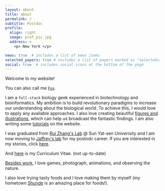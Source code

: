 ```yaml
---
layout: about
title: about
permalink: /
subtitle: Postdoc
profile:
  align: right
  image: prof_pic.jpg
  address: >
    <p> New York </p>

news: true  # includes a list of news items
selected_papers: true # includes a list of papers marked as "selected={true}"
social: true  # includes social icons at the bottom of the page
---
```


Welcome to my website!

You can also call me [`Fox`](https://en.wikipedia.org/wiki/Fox_Mulder). 

I am a `full-stack` biology geek experienced in biotechnology and bioinformatics. My ambition is to build revolutionary paradigms to increase our understanding about the biological world. To achieve this, I would love to apply any available approaches. I also love creating beautiful [figures and illustrations](/gallery/), which can help us broadcast the fantastic findings. I am also writing some [tutorials](/tutorials/) on the website.

I was graduated from [Rui Zhang's Lab](http://lifesciences.sysu.edu.cn/teachersprofessor/300) @ Sun Yat-sen Univerisity and I am now moving to [Jaffrey's lab](https://jaffreylab.org/) for my postodc career. If you are interested in my stories, click [here](https://jhfoxliu.github.io/blog/category/story/). 

And [here](/assets/pdf/cv/liujh_cv.pdf) is my Curriculum Vitae. (not up-to-date)


[Besides work](/fun/), I love games, photograph, animations, and observing the nature.

I also love trying tasty foods and I love making them by myself (my hometown [Shunde](https://en.wikipedia.org/wiki/Shunde_District) is an amazing place for foods!). 
